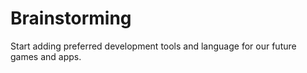 # Brainstorming
Start adding preferred development tools and language for our future games and apps.

